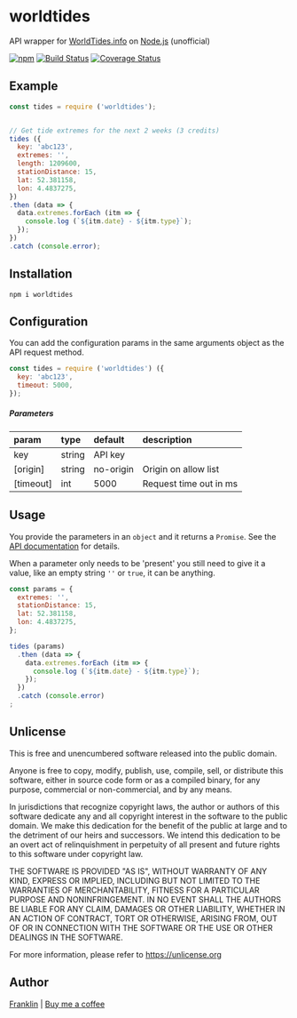 # worldtides

API wrapper for [WorldTides.info](https://www.worldtides.info) on [Node.js](https://nodejs.org) (unofficial)

[![npm](https://img.shields.io/npm/v/worldtides.svg?maxAge=3600)](https://github.com/fvdm/nodejs-worldtides/blob/master/CHANGELOG.md)
[![Build Status](https://github.com/fvdm/nodejs-worldtides/actions/workflows/node.js.yml/badge.svg?branch=master)](https://github.com/fvdm/nodejs-worldtides/actions/workflows/node.js.yml)
[![Coverage Status](https://coveralls.io/repos/github/fvdm/nodejs-worldtides/badge.svg?branch=master)](https://coveralls.io/github/fvdm/nodejs-worldtides?branch=master)


## Example

```js
const tides = require ('worldtides');


// Get tide extremes for the next 2 weeks (3 credits)
tides ({
  key: 'abc123',
  extremes: '',
  length: 1209600,
  stationDistance: 15,
  lat: 52.381158,
  lon: 4.4837275,
})
.then (data => {
  data.extremes.forEach (itm => {
    console.log (`${itm.date} - ${itm.type}`);
  });
})
.catch (console.error);
```


## Installation

`npm i worldtides`


## Configuration

You can add the configuration params in the same arguments
object as the API request method.

```js
const tides = require ('worldtides') ({
  key: 'abc123',
  timeout: 5000,
});
```

##### Parameters

param     | type   | default   | description
:---------|:-------|:----------|:-----------
key       | string | API key
[origin]  | string | no-origin | Origin on allow list
[timeout] | int    | 5000      | Request time out in ms


## Usage

You provide the parameters in an `object` and it returns a `Promise`.
See the [API documentation](https://www.worldtides.info/apidocs) for details.

When a parameter only needs to be 'present' you still need to give it a value,
like an empty string `''` or `true`, it can be anything.


```js
const params = {
  extremes: '',
  stationDistance: 15,
  lat: 52.381158,
  lon: 4.4837275,
};

tides (params)
  .then (data => {
    data.extremes.forEach (itm => {
      console.log (`${itm.date} - ${itm.type}`);
    });
  })
  .catch (console.error)
;
```


## Unlicense

This is free and unencumbered software released into the public domain.

Anyone is free to copy, modify, publish, use, compile, sell, or
distribute this software, either in source code form or as a compiled
binary, for any purpose, commercial or non-commercial, and by any
means.

In jurisdictions that recognize copyright laws, the author or authors
of this software dedicate any and all copyright interest in the
software to the public domain. We make this dedication for the benefit
of the public at large and to the detriment of our heirs and
successors. We intend this dedication to be an overt act of
relinquishment in perpetuity of all present and future rights to this
software under copyright law.

THE SOFTWARE IS PROVIDED "AS IS", WITHOUT WARRANTY OF ANY KIND,
EXPRESS OR IMPLIED, INCLUDING BUT NOT LIMITED TO THE WARRANTIES OF
MERCHANTABILITY, FITNESS FOR A PARTICULAR PURPOSE AND NONINFRINGEMENT.
IN NO EVENT SHALL THE AUTHORS BE LIABLE FOR ANY CLAIM, DAMAGES OR
OTHER LIABILITY, WHETHER IN AN ACTION OF CONTRACT, TORT OR OTHERWISE,
ARISING FROM, OUT OF OR IN CONNECTION WITH THE SOFTWARE OR THE USE OR
OTHER DEALINGS IN THE SOFTWARE.

For more information, please refer to <https://unlicense.org>


## Author

[Franklin](https://fvdm.com)
| [Buy me a coffee](https://fvdm.com/donating)
